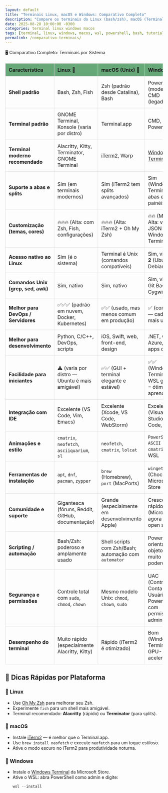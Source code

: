 ```yaml
---
layout: default
title: "Terminais Linux, macOS e Windows: Comparativo Completo"
description: "Compare os terminais do Linux (bash/zsh), macOS (Terminal/iTerm) e Windows (CMD, PowerShell, WSL). Tabela clara para sysadmins e devs multiplataforma."
date: 2025-08-28 10:00:00 -0300
categories: terminal linux windows macos
tags: [terminal, linux, windows, macos, wsl, powershell, bash, tutorial]
permalink: /comparativo-terminais/
---
```


<style>
table {
  border-collapse: collapse;
  width: 100%;
  margin: 20px 0;
}
th, td {
  border: 1px solid #ddd;
  padding: 10px;
  text-align: left;
}
th {
  background-color: #67a879;
}
</style>



 🖥️ Comparativo Completo: Terminais por Sistema

| Característica                    | Linux 🐧                                                                 | macOS (Unix) 🍏                                                              | Windows 💾                                                                 |
|-----------------------------------|--------------------------------------------------------------------------|------------------------------------------------------------------------------|----------------------------------------------------------------------------|
| **Shell padrão**                  | Bash, Zsh, Fish                                                          | Zsh (padrão desde Catalina), Bash                                            | PowerShell (moderno), CMD (legado)                                         |
| **Terminal padrão**               | GNOME Terminal, Konsole (varia por distro)                               | Terminal.app                                                                 | CMD, PowerShell                                                            |
| **Terminal moderno recomendado**  | Alacritty, Kitty, Terminator, GNOME Terminal                             | [iTerm2](https://iterm2.com), Warp                                           | [Windows Terminal](https://aka.ms/terminal)                                |
| **Suporte a abas e splits**       | Sim (em terminais modernos)                                              | Sim (iTerm2 tem splits avançados)                                            | Sim (Windows Terminal tem abas e painéis)                                  |
| **Customização (temas, cores)**   | 🔥🔥🔥 (Alta: com Zsh, Fish, configurações)                              | 🔥🔥🔥 (Alta: iTerm2 + Oh My Zsh)                                            | 🔥🔥 (Média-Alta: via JSON no Windows Terminal)                             |
| **Acesso nativo ao Linux**        | Sim (é o sistema)                                                        | Terminal é Unix (comandos compatíveis)                                       | Sim, via **WSL 2** (Ubuntu, Debian, etc)                                   |
| **Comandos Unix (grep, sed, awk)**| Sim, nativo                                                              | Sim, nativo                                                                  | Sim, via WSL, Git Bash ou Cygwin                                           |
| **Melhor para DevOps / Servidores** | ✅✅✅ (padrão em nuvem, Docker, Kubernetes)                            | ✅✅ (usado, mas menos comum em produção)                                     | ✅ (com WSL — cada vez mais usado)                                          |
| **Melhor para desenvolvimento**   | Python, C/C++, DevOps, scripts                                           | iOS, Swift, web, front-end, design                                           | .NET, C#, Azure, Unity, apps desktop                                       |
| **Facilidade para iniciantes**    | ⚠️ (varia por distro — Ubuntu é mais amigável)                           | ✅✅ (GUI + terminal elegante e estável)                                      | ✅✅ (Windows Terminal + WSL guiado = ótimo para aprendizado)               |
| **Integração com IDE**            | Excelente (VS Code, Vim, Emacs)                                          | Excelente (Xcode, VS Code, WebStorm)                                         | Excelente (Visual Studio, VS Code, Rider)                                  |
| **Animações e estilo**            | `cmatrix`, `neofetch`, `asciiquarium`, `sl`                              | `neofetch`, `cmatrix`, `lolcat`                                              | `PowerShell + ASCII art`, `cmatrix` no WSL                                 |
| **Ferramentas de instalação**     | `apt`, `dnf`, `pacman`, `zypper`                                         | `brew` (Homebrew), `port` (MacPorts)                                         | `winget`, `choco` (Chocolatey), Microsoft Store                             |
| **Comunidade e suporte**          | Gigantesca (fóruns, Reddit, GitHub, documentação)                        | Grande (especialmente em desenvolvimento Apple)                              | Crescendo rápido (Microsoft agora apoia open source)                       |
| **Scripting / automação**         | Bash/Zsh: poderoso e amplamente usado                                    | Shell scripts com Zsh/Bash; automação com `automator`                        | PowerShell: orientado a objetos, muito poderoso                             |
| **Segurança e permissões**        | Controle total com `sudo`, `chmod`, `chown`                              | Mesmo modelo Unix: `chmod`, `chown`, `sudo`                                  | UAC (Controle de Conta de Usuário), PowerShell com permissão de administrador |
| **Desempenho do terminal**        | Muito rápido (especialmente Alacritty, Kitty)                            | Rápido (iTerm2 é otimizado)                                                  | Bom (Windows Terminal é GPU-acelerado)                                     |

## 🔧 Dicas Rápidas por Plataforma

### 🐧 Linux
- Use [Oh My Zsh](https://ohmyz.sh) para melhorar seu Zsh.
- Experimente `fish` para um shell mais amigável.
- Terminal recomendado: **Alacritty** (rápido) ou **Terminator** (para splits).

### 🍏 macOS
- Instale [iTerm2](https://iterm2.com) — é melhor que o Terminal.app.
- Use `brew install neofetch` e execute `neofetch` para um toque estiloso.
- Ative o modo escuro no iTerm2 para produtividade noturna.

### 💾 Windows
- Instale o [Windows Terminal](https://aka.ms/terminal) da Microsoft Store.
- Ative o WSL: abra PowerShell como admin e digite:
  ```powershell
  wsl --install
